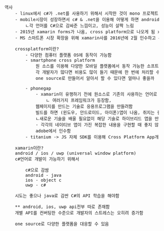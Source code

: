 <pre>
역사
	- linux에서 c#가 .net를 사용하기 위해서 시작한 것이 mono 프로젝트
	- mobile시장이 성장하면서 c# & .net을 이용해 어떻게 하면 android와 ios에 적용할 수 있을까 고민
		ㄴ각 언어를 C#으로 감싸준 느낌이고, 성능이 살짝 느림
	- 2015년 xamarin forms가 나옴, cross platform으로 나오게 됨 xamarin forms인기를 많이 얻은 시점
	- MS 스마트폰 시장 확장을 위해 xamarin사를 2016년에 2월 인수하고 무료화 오픈함
	
	crossplatform이란?
		- 다양한 컴퓨터 플랫폼 OS에 동작이 가능함
		- smartphone cross platform
			원 소스를 이용해 다양한 모바일 플랫폼에서 동작 가능한 소프트웨어
			각 개발자가 많다면 비용도 많이 들기 때문에 한 번에 처리할 수 있는 개발자가 필요하다
			one source로 만들어서 알아서 할 수 있다면 얼마나 좋을까
		
		- phonegap
			- xamarin이 유행하기 전에 원소스로 기존의 사용하는 언어로 스마트폰 앱을 만들 수 있을까
				ㄴ 여러가지 프레임워크가 등장함, 
			웹페이지를 만드는 기술로 응용프로그램을 만들려함
			빌드를 하면 (윈도우, 안드로이드, 아이폰)앱이 나옴, 취지는 좋음
			ㄴ새로운 기술을 배울 필요없이 해당 기술로 하이브리드 앱을 만들면 됨
			- 각각의 네이티브 앱이 가진 복잡한 내용을 구현할 때 좋지 않음
			adobe에서 인수함
		- titanium -> JS 자체 SDK를 이용해 Cross Platform App개발
		
	xamarin이란?
	android / ios / uwp (universal window platform)
	c#언어로 개발이 가능하기 위해서
	
		c#으로 감쌈 
		android - java
		ios - object c
		uwp - c#
		
	시도는 좋으나 java로 감싼 C#의 API 학습을 해야함
	
	** android, ios, uwp api전부 따로 존재함
	개별 API를 컨버팅한 수준으로 개발자의 스트레스는 오히려 증가함
	
	one source로 다양한 플랫폼을 대응할 수 있음
	</pre>